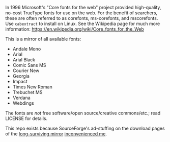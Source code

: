 In 1996 Microsoft's "Core fonts for the web" project provided high-quality,
no-cost TrueType fonts for use on the web. For the benefit of searchers, these
are often referred to as corefonts, ms-corefonts, and mscorefonts. Use
`cabextract` to install on Linux. See the Wikipedia page for much more
information: https://en.wikipedia.org/wiki/Core_fonts_for_the_Web

This is a mirror of all available fonts:

* Andale Mono
* Arial
* Arial Black
* Comic Sans MS
* Courier New
* Georgia
* Impact
* Times New Roman
* Trebuchet MS
* Verdana
* Webdings

The fonts are *not* free software/open source/creative commons/etc.; read
LICENSE for details.


This repo exists because SourceForge's ad-stuffing on the download pages of the
[long-surviving mirror](http://corefonts.sourceforge.net/) 
[inconvenienced me](https://push.cx/2015/installing-you-need-a-budget-ynab-on-arch-linux).


